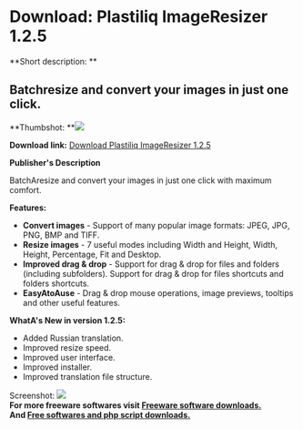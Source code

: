 # Download: Plastiliq ImageResizer 1.2.5

**Short description: **

## Batchresize and convert your images in just one click.

  
**Thumbshot: **![](http://www.freewarefiles.com/screenshot/plstlqimgrszr_md.jpg)   
  
**Download link:** [Download Plastiliq ImageResizer 1.2.5](http://freesoftwares.boysofts.com/Plastiliq-ImageResizer_program_74404.html)  
  

**Publisher's Description**  
  

BatchAresize and convert your images in just one click with maximum comfort.

**Features:**

  * **Convert images** \- Support of many popular image formats: JPEG, JPG, PNG, BMP and TIFF. 
  * **Resize images** \- 7 useful modes including Width and Height, Width, Height, Percentage, Fit and Desktop. 
  * **Improved drag & drop** \- Support for drag & drop for files and folders (including subfolders). Support for drag & drop for files shortcuts and folders shortcuts. 
  * **EasyAtoAuse** \- Drag & drop mouse operations, image previews, tooltips and other useful features. 

**WhatA's New in version 1.2.5:**

  * Added Russian translation. 
  * Improved resize speed. 
  * Improved user interface. 
  * Improved installer. 
  * Improved translation file structure. 

  
  
Screenshot: ![](http://www.freewarefiles.com/screenshot/plstlqimgrszr.jpg)  
**For more freeware softwares visit [Freeware software downloads.](http://freesoftwares.boysofts.com/)**   
**And [Free softwares and php script downloads.](http://www.boysofts.com/)**

